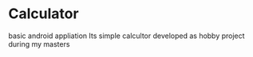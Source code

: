 # Calculator
basic android appliation
Its simple calcultor developed as hobby project during my masters

